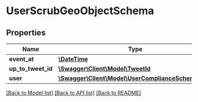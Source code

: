 # UserScrubGeoObjectSchema

## Properties
Name | Type | Description | Notes
------------ | ------------- | ------------- | -------------
**event_at** | [**\DateTime**](\DateTime.md) | Event time. | 
**up_to_tweet_id** | [**\Swagger\Client\Model\TweetId**](TweetId.md) |  | 
**user** | [**\Swagger\Client\Model\UserComplianceSchemaUser**](UserComplianceSchemaUser.md) |  | 

[[Back to Model list]](../../README.md#documentation-for-models) [[Back to API list]](../../README.md#documentation-for-api-endpoints) [[Back to README]](../../README.md)

